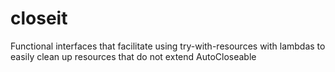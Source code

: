 # closeit
Functional interfaces that facilitate using try-with-resources with lambdas to easily clean up resources that do not extend AutoCloseable

